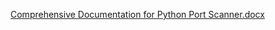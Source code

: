 [Comprehensive Documentation for Python Port Scanner.docx](https://github.com/user-attachments/files/18687472/Comprehensive.Documentation.for.Python.Port.Scanner.docx)
